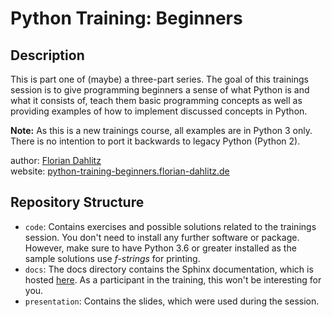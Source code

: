# Python Training: Beginners

## Description

This is part one of (maybe) a three-part series.
The goal of this trainings session is to give programming beginners a sense of what Python is and what it consists of, teach them basic programming concepts as well as providing examples of how to implement discussed concepts in Python.

**Note:** As this is a new trainings course, all examples are in Python 3 only.
There is no intention to port it backwards to legacy Python (Python 2).

author: [Florian Dahlitz][DahlitzFlorian]<br>
website: [python-training-beginners.florian-dahlitz.de][OnlineWebsite]


## Repository Structure

* `code`: Contains exercises and possible solutions related to the trainings session.
You don't need to install any further software or package.
However, make sure to have Python 3.6 or greater installed as the sample solutions use *f-strings* for printing.
* `docs`: The docs directory contains the Sphinx documentation, which is hosted [here][OnlineWebsite].
As a participant in the training, this won't be interesting for you.
* `presentation`: Contains the slides, which were used during the session.


[DahlitzFlorian]: https://florian-dahlitz.de
[OnlineWebsite]: https://python-training-beginners.florian-dahlitz.de/
